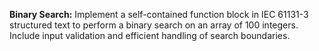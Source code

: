 **Binary Search:**
Implement a self-contained function block in IEC 61131-3 structured text to perform a binary search on an array of 100 integers. Include input validation and efficient handling of search boundaries.
